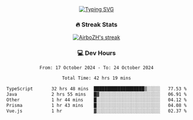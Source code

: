 
<div align="center">
  <a href="https://git.io/typing-svg"><img src="https://readme-typing-svg.demolab.com?font=Fira+Code&size=30&pause=1000&color=33F7F5&center=true&vCenter=true&width=435&lines=Hi+there+%F0%9F%91%8B+I+am+AirboZH+;Welcome+to+my+Github" alt="Typing SVG" /></a>

<h3>🔥 Streak Stats</h3>

<!-- GitHub Readme Streak Stats - https://github.com/DenverCoder1/github-readme-streak-stats -->
<p>
  <a href="https://github.com/DenverCoder1/github-readme-streak-stats">
    <img title="🔥 Get streak stats for your profile at git.io/streak-stats" alt="AirboZH's streak" src="https://streak-stats.demolab.com/?user=AirboZH&theme=monokai-metallian&hide_border=true"/>
  </a>
</p>

<h3>💻 Dev Hours</h3>
<!--START_SECTION:waka-->

```txt
From: 17 October 2024 - To: 24 October 2024

Total Time: 42 hrs 19 mins

TypeScript       32 hrs 48 mins  ███████████████████▒░░░░░   77.53 %
Java             2 hrs 55 mins   █▓░░░░░░░░░░░░░░░░░░░░░░░   06.91 %
Other            1 hr 44 mins    █░░░░░░░░░░░░░░░░░░░░░░░░   04.12 %
Prisma           1 hr 43 mins    █░░░░░░░░░░░░░░░░░░░░░░░░   04.08 %
Vue.js           1 hr            ▓░░░░░░░░░░░░░░░░░░░░░░░░   02.37 %
```

<!--END_SECTION:waka-->
</div>  
